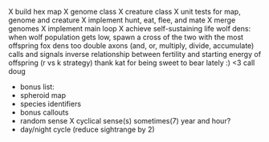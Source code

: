 X build hex map
X genome class
X creature class
X unit tests for map, genome and creature
X implement hunt, eat, flee, and mate
X merge genomes
X implement main loop
X achieve self-sustaining life
  wolf dens: when wolf population gets low, spawn a cross of the two with the most offspring
  fox dens too
  double axons (and, or, multiply, divide, accumulate)
  calls and signals
  inverse relationship between fertility and starting energy of offspring (r vs k strategy)
  thank kat for being sweet to bear lately :) <3
  call doug


* bonus list: 
* spheroid map
* species identifiers
* bonus callouts
* random sense
X cyclical sense(s) sometimes(7) year and hour?
* day/night cycle (reduce sightrange by 2)
